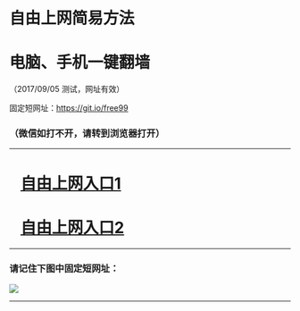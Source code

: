 ﻿# 自由上网简易方法

# 电脑、手机一键翻墙

（2017/09/05 测试，网址有效）

固定短网址：https://git.io/free99

### （微信如打不开，请转到浏览器打开）


***





# &nbsp;&nbsp; <a href="http://ft3258423842.fwq-tz1001.xyz/fwqtz01.html?t=09050012363 " target="_blank">自由上网入口1</a>
# &nbsp;&nbsp; <a href="http://ft1468018031.fwq-tz1002.xyz/fwqtz02.html?t=090500111938 " target="_blank">自由上网入口2</a>
***

### 请记住下图中固定短网址：

<img src="https://s3-us-west-2.amazonaws.com/fwq-1001/yjfq-20170905okok.png" /> 


***

